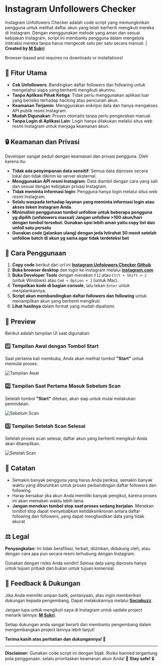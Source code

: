 # Instagram Unfollowers Checker

Instagram Unfollowers Checker adalah code script yang memungkinkan pengguna untuk melihat daftar akun yang telah berhenti mengikuti mereka di Instagram. Dengan menggunakan metode yang aman dan sesuai kebijakan Instagram, script ini membantu pengguna dalam mengelola interaksi mereka tanpa harus mengecek satu per satu secara manual. | **Created by [M Sukri](https://www.instagram.com/msukri_03/)**

Browser-based and requires no downloads or installations!

## 🚀 Fitur Utama
- **Cek Unfollowers**: Bandingkan daftar followers dan following untuk mengetahui siapa yang berhenti mengikuti akunmu.
- **Tanpa Aplikasi Pihak Ketiga**: Tidak perlu menggunakan aplikasi luar yang berisiko terhadap hacking atau pencurian akun.
- **Keamanan Terjamin**: Menggunakan enkripsi data dan hanya mengakses API publik resmi Instagram.
- **Mudah Digunakan**: Proses otomatis tanpa perlu pengecekan manual.
- **Tanpa Login di Aplikasi Lain**: Login hanya dilakukan melalui situs web resmi Instagram untuk menjaga keamanan akun.

## 🔒 Keamanan dan Privasi
Developer sangat peduli dengan keamanan dan privasi pengguna. Oleh karena itu:
- **Tidak ada penyimpanan data sensitif**: Semua data diproses secara lokal dan tidak dikirim ke server eksternal.
- **Menggunakan API resmi Instagram**: Data diambil dengan cara yang sah dan sesuai dengan kebijakan privasi Instagram.
- **Tidak meminta informasi login**: Pengguna hanya login melalui situs web resmi Instagram.
- **Selalu waspada terhadap layanan yang meminta informasi login atau akses token Instagram Anda**.
- **Minimalisir penggunaan tombol unfollow untuk beberapa pengguna yg dipilih (unfolowers massal) Jangan unfollow >100 akun/hari dengan tombol tersebut. Gunakan opsi lebih aman yaitu copy list dan unfoll satu persatu**
- **Gunakan code (jalankan ulang) dengan jeda Istirahat 30 menit setelah unfollow batch di akun yg sama agar tidak terdeteksi bot**

## 📌 Cara Penggunaan
1. **Copy code** berikut dari url ini **[Instagram Unfolowers Checker Github](https://plexynex.github.io/InstagramUnfollowersChecker/)**.
1. **Buka browser desktop** dan login ke Instagram melalui **[instagram.com](https://www.instagram.com/)**.
2. **Buka Developer Tools** dengan menekan `F12` atau `Ctrl + Shift + J` (untuk Windows) atau `Cmd + Option + J` (untuk Mac).
3. **Tempelkan kode di bagian console**, lalu tekan `Enter` untuk menjalankannya.
4. **Script akan membandingkan daftar followers dan following** untuk menampilkan akun yang berhenti mengikuti.
5. **Lihat hasilnya** dalam format yang mudah dipahami.

## 📸 Preview
Berikut adalah tampilan UI  saat digunakan:

### 1️⃣ Tampilan Awal dengan Tombol Start
Saat pertama kali membuka, Anda akan melihat tombol **"Start"** untuk memulai proses.

![Tampilan Awal](assets/preview1.png)

### 2️⃣ Tampilan Saat Pertama Masuk Sebelum Scan
Setelah tombol **"Start"** ditekan, akan siap untuk mulai melakukan pemindaian.

![Sebelum Scan](assets/preview2.png)

### 3️⃣ Tampilan Setelah Scan Selesai
Setelah proses scan selesai, daftar akun yang berhenti mengikuti Anda akan ditampilkan.

![Setelah Scan](assets/preview3.png)

## 📝 Catatan
- Semakin banyak pengguna yang harus Anda periksa, semakin banyak waktu yang dibutuhkan untuk proses perbandingan daftar followers dan following.
- Harap bersabar jika akun Anda memiliki banyak pengikut, karena proses ini akan memakan waktu lebih lama.
- **Jangan menekan tombol stop saat proses sedang berjalan**. Menekan tombol stop dapat menyebabkan ketidaksinkronan antara daftar following dan followers, yang dapat menghasilkan data yang tidak akurat.

## ⚖️ Legal
**Penyangkalan**: Ini tidak berafiliasi, terkait, diizinkan, didukung oleh, atau dengan cara apa pun secara resmi terhubung dengan Instagram.

Gunakan dengan risiko Anda sendiri! Semua data yang diproses hanya untuk tujuan pribadi dan bukan untuk tujuan komersial.

## 💬 Feedback & Dukungan
Jika Anda memiliki umpan balik, pertanyaan, atau ingin memberikan dukungan kepada pengembang, Dapat melakukannya melalui **[Sociabuzz](https://sociabuzz.com/msxki)**.

Jangan lupa untuk mengikuti saya di Instagram untuk update project menarik lainnya: **[M Sukri](https://www.instagram.com/msukri_03/)**.

Setiap dukungan anda sangat berarti dan membantu pengembang dalam mengembangkan project lainnya lebih lanjut!

**Terima kasih atas perhatian dan dukungannya! 🙏**


---

**Disclaimer:** Gunakan code script ini dengan bijak. Risiko banned tergantung pola penggunaan. selalu prioritaskan keamanan akun Anda!
🚀 **Stay safe!** 🔒 
